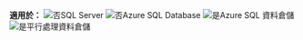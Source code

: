 <Token>**適用於：** ![否](media/no.png)SQL Server ![否](media/no.png)Azure SQL Database ![是](media/yes.png)Azure SQL 資料倉儲 ![是](media/yes.png)平行處理資料倉儲 </Token>

